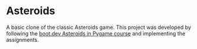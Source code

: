 # Asteroids
A basic clone of the classic Asteroids game. This project was developed by following the [boot.dev Asteroids in Pygame course](https://www.boot.dev/courses/build-asteroids-python) and implementing the assignments.
